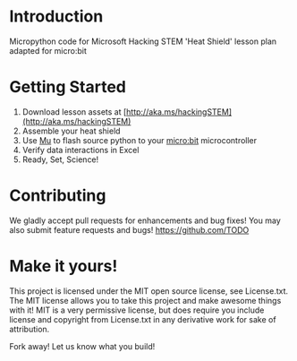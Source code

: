 # Introduction
Micropython code for Microsoft Hacking STEM 'Heat Shield' lesson plan adapted for micro:bit

# Getting Started
1. Download lesson assets at [http://aka.ms/hackingSTEM](http://aka.ms/hackingSTEM)
2. Assemble your heat shield
3. Use [Mu](https://codewith.mu/) to flash source python to your [micro:bit](https://microbit.org/) microcontroller
4. Verify data interactions in Excel
5. Ready, Set, Science!

# Contributing
We gladly accept pull requests for enhancements and bug fixes! You may also submit feature requests and bugs! https://github.com/TODO 

# Make it yours!
This project is licensed under the MIT open source license, see License.txt. The MIT license allows you to take this project and make awesome things with it! MIT is a very permissive license, but does require you include license and copyright from License.txt in any derivative work for sake of attribution.

Fork away! Let us know what you build!